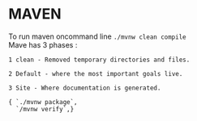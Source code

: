 #   MAVEN
To run maven oncommand line `./mvnw clean compile`<br/>
Mave has 3 phases :

    1 clean - Removed temporary directories and files.

    2 Default - where the most important goals live.

    3 Site - Where documentation is generated.

    { `./mvnw package`,
      `/mvnw verify`,}
